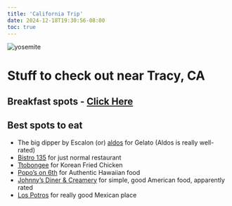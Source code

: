 ```yaml
---
title: 'California Trip'
date: 2024-12-18T19:30:56-08:00
toc: true
---
```

![yosemite](https://lookoutpoint.ca/s/photos/photo/rz/1200/Ztjp0HGdexFgiPaSat5vYWqzVrg/m6AVHdIPBgA.jpg)

# Stuff to check out near Tracy, CA

## Breakfast spots - [Click Here](https://www.reddit.com/r/TracyCalifornia/comments/1dksdih/whats_your_favorite_spot_to_eat_breakfast_in/)

## Best spots to eat

- The big dipper by Escalon (or) [aldos](https://www.yelp.com/biz/aldos-italian-ice-and-gelato-tracy) for Gelato (Aldos is really well-rated)
- [Bistro 135](https://www.yelp.com/biz/bistro-135-tracy) for just normal restaurant
- [Ttobongee](https://www.yelp.com/biz/ttobongee-chicken-tracy) for Korean Fried Chicken
- [Popo’s on 6th](https://www.yelp.com/biz/popos-on-6th-tracy) for Authentic Hawaiian food
- [Johnny’s Diner & Creamery](https://www.yelp.com/biz/johnnys-diner-and-creamery-tracy-4) for simple, good American food, apparently rated
- [Los Potros](https://www.yelp.com/biz/los-potros-tracy) for really good Mexican place
